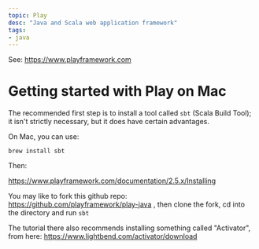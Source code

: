```yaml
---
topic: Play
desc: "Java and Scala web application framework"
tags:
- java
---
```


See: <https://www.playframework.com>


# Getting started with Play on Mac

The recommended first step is to install a tool called `sbt` (Scala Build Tool); it isn't strictly necessary, but it does have certain advantages.

On Mac, you can use:

```
brew install sbt
```


Then:

<https://www.playframework.com/documentation/2.5.x/Installing>

You may like to fork this github repo: <https://github.com/playframework/play-java>   , then clone the fork, cd into the directory and run `sbt`

The tutorial there also recommends installing something called "Activator", from here: https://www.lightbend.com/activator/download

